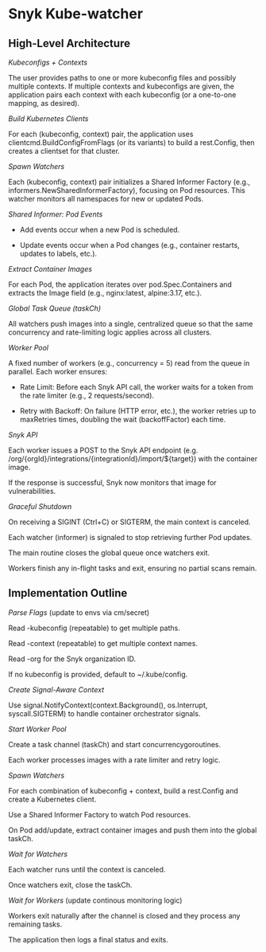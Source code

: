 # Snyk Kube-watcher

## High-Level Architecture

*Kubeconfigs + Contexts*

The user provides paths to one or more kubeconfig files and possibly multiple contexts. If multiple contexts and kubeconfigs are given, the application pairs each context with each kubeconfig (or a one-to-one mapping, as desired).

*Build Kubernetes Clients*

For each (kubeconfig, context) pair, the application uses clientcmd.BuildConfigFromFlags (or its variants) to build a rest.Config, then creates a clientset for that cluster.

*Spawn Watchers*

Each (kubeconfig, context) pair initializes a Shared Informer Factory (e.g., informers.NewSharedInformerFactory), focusing on Pod resources. This watcher monitors all namespaces for new or updated Pods.

*Shared Informer: Pod Events*

- Add events occur when a new Pod is scheduled.

- Update events occur when a Pod changes (e.g., container restarts, updates to labels, etc.).

*Extract Container Images*

For each Pod, the application iterates over pod.Spec.Containers and extracts the Image field (e.g., nginx:latest, alpine:3.17, etc.).

*Global Task Queue (taskCh)*

All watchers push images into a single, centralized queue so that the same concurrency and rate-limiting logic applies across all clusters.

*Worker Pool*

A fixed number of workers (e.g., concurrency = 5) read from the queue in parallel. Each worker ensures:

- Rate Limit: Before each Snyk API call, the worker waits for a token from the rate limiter (e.g., 2 requests/second).

- Retry with Backoff: On failure (HTTP error, etc.), the worker retries up to maxRetries times, doubling the wait (backoffFactor) each time.

*Snyk API*

Each worker issues a POST to the Snyk API endpoint (e.g. /org/{orgId}/integrations/{integrationId}/import/${target}) with the container image.

If the response is successful, Snyk now monitors that image for vulnerabilities.

*Graceful Shutdown*

On receiving a SIGINT (Ctrl+C) or SIGTERM, the main context is canceled.

Each watcher (informer) is signaled to stop retrieving further Pod updates.

The main routine closes the global queue once watchers exit.

Workers finish any in-flight tasks and exit, ensuring no partial scans remain.

## Implementation Outline

*Parse Flags* (update to envs via cm/secret)

Read -kubeconfig (repeatable) to get multiple paths.

Read -context (repeatable) to get multiple context names.

Read -org for the Snyk organization ID.

If no kubeconfig is provided, default to ~/.kube/config.

*Create Signal-Aware Context*

Use signal.NotifyContext(context.Background(), os.Interrupt, syscall.SIGTERM) to handle container orchestrator signals.

*Start Worker Pool*

Create a task channel (taskCh) and start concurrencygoroutines.

Each worker processes images with a rate limiter and retry logic.

*Spawn Watchers*

For each combination of kubeconfig + context, build a rest.Config and create a Kubernetes client.

Use a Shared Informer Factory to watch Pod resources.

On Pod add/update, extract container images and push them into the global taskCh.

*Wait for Watchers*

Each watcher runs until the context is canceled.

Once watchers exit, close the taskCh.

*Wait for Workers* (update continous monitoring logic)

Workers exit naturally after the channel is closed and they process any remaining tasks.

The application then logs a final status and exits.
